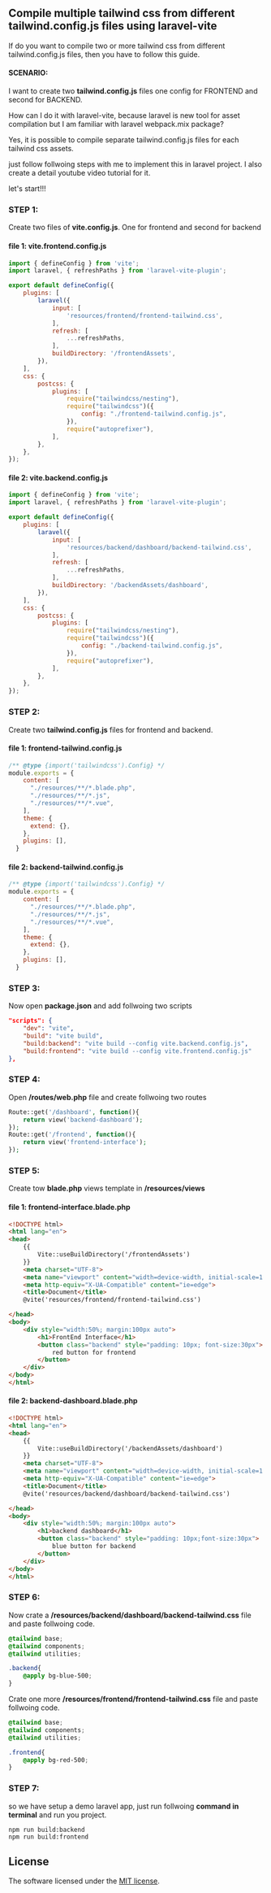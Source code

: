 
## Compile multiple tailwind css from different tailwind.config.js files using laravel-vite

If do you want to compile two or more tailwind css from different tailwind.config.js files, then you have to follow this guide.

#### SCENARIO:
I want to create two **tailwind.config.js** files one config for FRONTEND and second for BACKEND.

How can I do it with laravel-vite, because laravel is new tool for asset compilation but I am familiar with laravel webpack.mix package?

Yes, it is possible to compile separate tailwind.config.js files for each tailwind css assets.

just follow follwoing steps with me to implement this in laravel project.
I also create a detail youtube video tutorial for it.

let's start!!!


### STEP 1:
Create two files of **vite.config.js**. One for frontend and second for backend

#### file 1: vite.frontend.config.js
```javascript
import { defineConfig } from 'vite';
import laravel, { refreshPaths } from 'laravel-vite-plugin';

export default defineConfig({
    plugins: [
        laravel({
            input: [
                'resources/frontend/frontend-tailwind.css',
            ],
            refresh: [
                ...refreshPaths,
            ],
            buildDirectory: '/frontendAssets',
        }),
    ],
    css: {
        postcss: {
            plugins: [
                require("tailwindcss/nesting"),
                require("tailwindcss")({
                    config: "./frontend-tailwind.config.js",
                }),
                require("autoprefixer"),
            ],
        },
    },
});
```
#### file 2: vite.backend.config.js
```javascript
import { defineConfig } from 'vite';
import laravel, { refreshPaths } from 'laravel-vite-plugin';

export default defineConfig({
    plugins: [
        laravel({
            input: [
                'resources/backend/dashboard/backend-tailwind.css',
            ],
            refresh: [
                ...refreshPaths,
            ],
            buildDirectory: '/backendAssets/dashboard',
        }),
    ],
    css: {
        postcss: {
            plugins: [
                require("tailwindcss/nesting"),
                require("tailwindcss")({
                    config: "./backend-tailwind.config.js",
                }),
                require("autoprefixer"),
            ],
        },
    },
});
```
### STEP 2: 
Create two **tailwind.config.js** files for frontend and backend.

#### file 1: frontend-tailwind.config.js
```javascript
/** @type {import('tailwindcss').Config} */
module.exports = {
    content: [
      "./resources/**/*.blade.php",
      "./resources/**/*.js",
      "./resources/**/*.vue",
    ],
    theme: {
      extend: {},
    },
    plugins: [],
  }
  ```
#### file 2: backend-tailwind.config.js
```javascript
/** @type {import('tailwindcss').Config} */
module.exports = {
    content: [
      "./resources/**/*.blade.php",
      "./resources/**/*.js",
      "./resources/**/*.vue",
    ],
    theme: {
      extend: {},
    },
    plugins: [],
  }
  ```
### STEP 3:
Now open **package.json** and add follwoing two scripts
```json
"scripts": {
    "dev": "vite",
    "build": "vite build",
    "build:backend": "vite build --config vite.backend.config.js",
    "build:frontend": "vite build --config vite.frontend.config.js"
},
```
### STEP 4:
Open **/routes/web.php** file and create follwoing two routes
```php
Route::get('/dashboard', function(){
    return view('backend-dashboard');
});
Route::get('/frontend', function(){
    return view('frontend-interface');
});
```
### STEP 5:
Create tow **blade.php** views template in **/resources/views**

#### file 1: frontend-interface.blade.php
```html
<!DOCTYPE html>
<html lang="en">
<head>
    {{
        Vite::useBuildDirectory('/frontendAssets')
    }}
    <meta charset="UTF-8">
    <meta name="viewport" content="width=device-width, initial-scale=1.0">
    <meta http-equiv="X-UA-Compatible" content="ie=edge">
    <title>Document</title>
    @vite('resources/frontend/frontend-tailwind.css')

</head>
<body>
    <div style="width:50%; margin:100px auto">
        <h1>FrontEnd Interface</h1>
        <button class="backend" style="padding: 10px; font-size:30px">
            red button for frontend
        </button>
    </div>
</body>
</html>
```
#### file 2: backend-dashboard.blade.php
```html
<!DOCTYPE html>
<html lang="en">
<head>
    {{
        Vite::useBuildDirectory('/backendAssets/dashboard')
    }}
    <meta charset="UTF-8">
    <meta name="viewport" content="width=device-width, initial-scale=1.0">
    <meta http-equiv="X-UA-Compatible" content="ie=edge">
    <title>Document</title>
    @vite('resources/backend/dashboard/backend-tailwind.css')

</head>
<body>
    <div style="width:50%; margin:100px auto">
        <h1>backend dashboard</h1>
        <button class="backend" style="padding: 10px;font-size:30px">
            blue button for backend
        </button>
    </div>
</body>
</html>
```
### STEP 6:
Now crate a **/resources/backend/dashboard/backend-tailwind.css** file and paste follwoing code.
```css
@tailwind base;
@tailwind components;
@tailwind utilities;

.backend{
    @apply bg-blue-500;
}
```
Crate one more **/resources/frontend/frontend-tailwind.css** file and paste follwoing code.
```css
@tailwind base;
@tailwind components;
@tailwind utilities;

.frontend{
    @apply bg-red-500;
}
```
### STEP 7:
so we have setup a demo laravel app, just run follwoing **command in terminal** and run you project.
```
npm run build:backend
npm run build:frontend
```

## License

The software licensed under the [MIT license](https://opensource.org/licenses/MIT).
